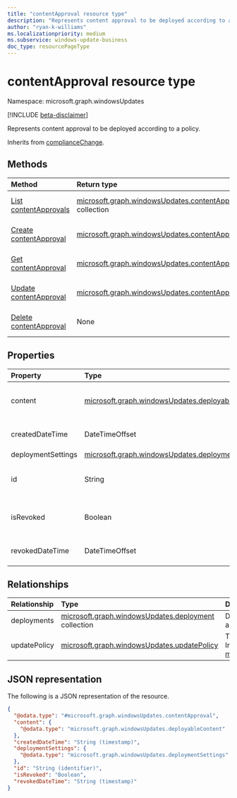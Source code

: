 ```yaml
---
title: "contentApproval resource type"
description: "Represents content approval to be deployed according to a policy."
author: "ryan-k-williams"
ms.localizationpriority: medium
ms.subservice: windows-update-business
doc_type: resourcePageType
---
```


# contentApproval resource type

Namespace: microsoft.graph.windowsUpdates

[!INCLUDE [beta-disclaimer](../../includes/beta-disclaimer.md)]

Represents content approval to be deployed according to a policy.

Inherits from [complianceChange](../resources/windowsupdates-compliancechange.md).

## Methods
|Method|Return type|Description|
|:---|:---|:---|
|[List contentApprovals](../api/windowsupdates-updatepolicy-list-compliancechanges-contentapproval.md)|[microsoft.graph.windowsUpdates.contentApproval](../resources/windowsupdates-contentapproval.md) collection|Get a list of the [microsoft.graph.windowsUpdates.contentApproval](../resources/windowsupdates-contentapproval.md) objects and their properties.|
|[Create contentApproval](../api/windowsupdates-updatepolicy-post-compliancechanges-contentapproval.md)|[microsoft.graph.windowsUpdates.contentApproval](../resources/windowsupdates-contentapproval.md)|Create a new [microsoft.graph.windowsUpdates.contentApproval](../resources/windowsupdates-contentapproval.md) object.|
|[Get contentApproval](../api/windowsupdates-contentapproval-get.md)|[microsoft.graph.windowsUpdates.contentApproval](../resources/windowsupdates-contentapproval.md)|Read the properties and relationships of a [microsoft.graph.windowsUpdates.contentApproval](../resources/windowsupdates-contentapproval.md) object.|
|[Update contentApproval](../api/windowsupdates-contentapproval-update.md)|[microsoft.graph.windowsUpdates.contentApproval](../resources/windowsupdates-contentapproval.md)|Update the properties of a [microsoft.graph.windowsUpdates.contentApproval](../resources/windowsupdates-contentapproval.md) object.|
|[Delete contentApproval](../api/windowsupdates-contentapproval-delete.md)|None|Delete a [microsoft.graph.windowsUpdates.contentApproval](../resources/windowsupdates-contentapproval.md) object.|

## Properties
|Property|Type|Description|
|:---|:---|:---|
|content|[microsoft.graph.windowsUpdates.deployableContent](../resources/windowsupdates-deployablecontent.md)|Specifies what content to deploy. Deployable content should be provided as one of the following derived types: [microsoft.graph.windowsUpdates.catalogContent](../resources/windowsupdates-catalogcontent.md).|
|createdDateTime|DateTimeOffset|The date and time when a compliance change was created. Inherited from [microsoft.graph.windowsUpdates.complianceChange](../resources/windowsupdates-compliancechange.md).|
|deploymentSettings|[microsoft.graph.windowsUpdates.deploymentSettings](../resources/windowsupdates-deploymentsettings.md)|Settings for governing how to deploy **content**.|
|id|String|The unique identifier for the compliance change. Returned by default. Not nullable. Read-only. Inherited from [microsoft.graph.windowsUpdates.complianceChange](../resources/windowsupdates-compliancechange.md).|
|isRevoked|Boolean|`True` indicates that a compliance change is revoked, preventing further application. Revoking a compliance change is a final action. Inherited from [microsoft.graph.windowsUpdates.complianceChange](../resources/windowsupdates-compliancechange.md).|
|revokedDateTime|DateTimeOffset|The date and time when the compliance change was revoked. Inherited from [microsoft.graph.windowsUpdates.complianceChange](../resources/windowsupdates-compliancechange.md).|

## Relationships
|Relationship|Type|Description|
|:---|:---|:---|
|deployments|[microsoft.graph.windowsUpdates.deployment](../resources/windowsupdates-deployment.md) collection|Deployments created as a result of applying the approval.|
|updatePolicy|[microsoft.graph.windowsUpdates.updatePolicy](../resources/windowsupdates-updatepolicy.md)|The policy this compliance change is a member of. Inherited from [microsoft.graph.windowsUpdates.complianceChange](../resources/windowsupdates-compliancechange.md).|

## JSON representation
The following is a JSON representation of the resource.
<!-- {
  "blockType": "resource",
  "keyProperty": "id",
  "@odata.type": "microsoft.graph.windowsUpdates.contentApproval",
  "baseType": "microsoft.graph.windowsUpdates.complianceChange",
  "openType": false
}
-->
``` json
{
  "@odata.type": "#microsoft.graph.windowsUpdates.contentApproval",
  "content": {
    "@odata.type": "microsoft.graph.windowsUpdates.deployableContent"
  },
  "createdDateTime": "String (timestamp)",
  "deploymentSettings": {
    "@odata.type": "microsoft.graph.windowsUpdates.deploymentSettings"
  },
  "id": "String (identifier)",
  "isRevoked": "Boolean",
  "revokedDateTime": "String (timestamp)"
}
```
